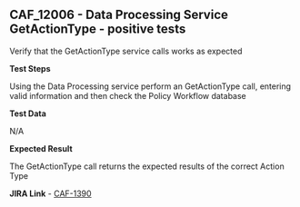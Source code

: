 ## CAF_12006 - Data Processing Service GetActionType - positive tests ##

Verify that the GetActionType service calls works as expected

**Test Steps**

Using the Data Processing service perform an GetActionType call, entering valid information and then check the Policy Workflow database

**Test Data**

N/A

**Expected Result**

The GetActionType call returns the expected results of the correct Action Type

**JIRA Link** - [CAF-1390](https://jira.autonomy.com/browse/CAF-1390)
